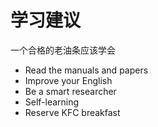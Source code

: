 # 学习建议
一个合格的老油条应该学会  

- Read the manuals and papers
- Improve your English
- Be a smart researcher
- Self-learning
- Reserve KFC breakfast